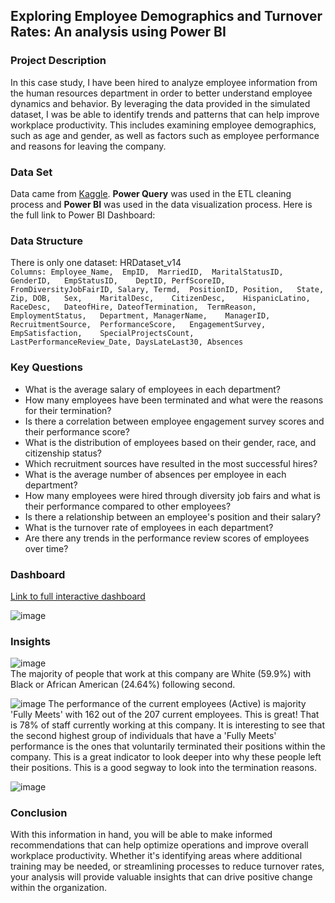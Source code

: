 ## Exploring Employee Demographics and Turnover Rates: An analysis using Power BI

### Project Description
In this case study, I have been hired to analyze employee information from the human resources department in order to better understand employee dynamics and behavior. By leveraging the data provided in the simulated dataset, I was be able to identify trends and patterns that can help improve workplace productivity. This includes examining employee demographics, such as age and gender, as well as factors such as employee performance and reasons for leaving the company. 





### Data Set
Data came from [Kaggle](https://www.kaggle.com/datasets/rhuebner/human-resources-data-set). **Power Query** was used in the ETL cleaning process and **Power BI** was used in the data visualization process. Here is the full link to Power BI Dashboard:

### Data Structure
There is only one dataset:
HRDataset_v14 <br>
```Columns: Employee_Name,	EmpID,	MarriedID,	MaritalStatusID,	GenderID,	EmpStatusID,	DeptID,	PerfScoreID,	FromDiversityJobFairID,	Salary,	Termd,	PositionID,	Position,	State,	Zip, DOB,	Sex,	MaritalDesc,	CitizenDesc,	HispanicLatino,	RaceDesc,	DateofHire,	DateofTermination,	TermReason,	EmploymentStatus,	Department,	ManagerName,	ManagerID,	RecruitmentSource,	PerformanceScore,	EngagementSurvey,	EmpSatisfaction,	SpecialProjectsCount,	LastPerformanceReview_Date,	DaysLateLast30,	Absences```


### Key Questions

- What is the average salary of employees in each department?
- How many employees have been terminated and what were the reasons for their termination?
- Is there a correlation between employee engagement survey scores and their performance score?
- What is the distribution of employees based on their gender, race, and citizenship status?
- Which recruitment sources have resulted in the most successful hires?
- What is the average number of absences per employee in each department?
- How many employees were hired through diversity job fairs and what is their performance compared to other employees?
- Is there a relationship between an employee's position and their salary?
- What is the turnover rate of employees in each department?
- Are there any trends in the performance review scores of employees over time?


### Dashboard
[Link to full interactive dashboard](https://app.powerbi.com/groups/me/dashboards/01e136a3-3df3-4c30-95c4-7cd8e170107b?ctid=34cbfaf1-67a6-4781-a9ca-514eb2550b66&pbi_source=linkShare)

![image](https://user-images.githubusercontent.com/123992539/228666797-19bb5abc-371c-48a5-9281-270e1a187904.png)

### Insights
![image](https://user-images.githubusercontent.com/123992539/228668071-75507f34-8bc7-4dbd-9d9d-7740d0efd61a.png) <br>
The majority of people that work at this company are White (59.9%) with Black or African American (24.64%) following second. 

![image](https://user-images.githubusercontent.com/123992539/228668803-cdc4e640-b7be-4181-a727-32d33abc0cbc.png)
The performance of the current employees (Active) is majority 'Fully Meets' with 162 out of the 207 current employees. This is great! That is 78% of staff currently working at this company. It is interesting to see that the second highest group of individuals that have a 'Fully Meets' performance is the ones that voluntarily terminated their positions within the company. This is a great indicator to look deeper into why these people left their positions. This is a good segway to look into the termination reasons.

![image](https://user-images.githubusercontent.com/123992539/228670764-9f9ff48a-9f8c-4242-97f0-428f4132dcfa.png)




### Conclusion

With this information in hand, you will be able to make informed recommendations that can help optimize operations and improve overall workplace productivity. Whether it's identifying areas where additional training may be needed, or streamlining processes to reduce turnover rates, your analysis will provide valuable insights that can drive positive change within the organization.

